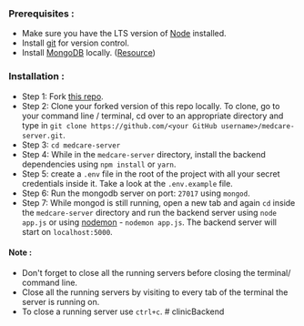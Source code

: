 ### Prerequisites :

- Make sure you have the LTS version of [Node](https://nodejs.org/) installed.
- Install [git](https://git-scm.com/downloads) for version control.
- Install [MongoDB](https://www.mongodb.com/try/download/community) locally. ([Resource](https://www.mongodb.com/docs/manual/administration/install-community/))

### Installation :

- Step 1: Fork [this repo](https://github.com/SandeepKrSuman/medcare-server).
- Step 2: Clone your forked version of this repo locally. To clone, go to your command line / terminal, cd over to an appropriate directory and type in `git clone https://github.com/<your GitHub username>/medcare-server.git`.
- Step 3: `cd medcare-server`
- Step 4: While in the `medcare-server` directory, install the backend dependencies using `npm install` or `yarn`.
- Step 5: create a `.env` file in the root of the project with all your secret credentials inside it. Take a look at the `.env.example` file.
- Step 6: Run the mongodb server on port: `27017` using `mongod`.
- Step 7: While mongod is still running, open a new tab and again `cd` inside the `medcare-server` directory and run the backend server using `node app.js` or using [nodemon](https://www.npmjs.com/package/nodemon) - `nodemon app.js`. The backend server will start on `localhost:5000`.

#### Note :

- Don't forget to close all the running servers before closing the terminal/ command line.
- Close all the running servers by visiting to every tab of the terminal the server is running on.
- To close a running server use `ctrl+c`.
#   c l i n i c B a c k e n d  
 